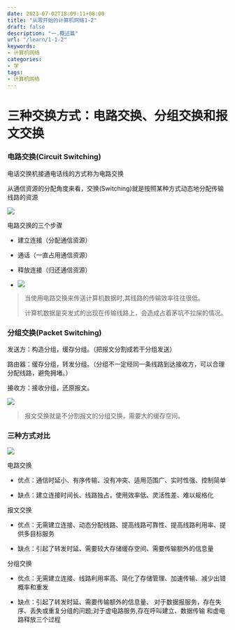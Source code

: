 ```yaml
---
date: 2023-07-02T18:09:11+08:00
title: "从零开始的计算机网络1-2"
draft: false
description: "一.概述篇"
url: "/learn/1-1-2"
keywords:
- 计算机网络
categories:
- 学
tags:
- 计算机网络
---
```


# 三种交换方式：电路交换、分组交换和报文交换

### 电路交换(Circuit Switching)

电话交换机接通电话线的方式称为电路交换

从通信资源的分配角度来看，交换(Switching)就是按照某种方式动态地分配传输线路的资源

![](https://img.0pt.im/computernet/1-2/1-2-2.png)

电路交换的三个步骤

- 建立连接（分配通信资源）

- 通话（一直占用通信资源）

- 释放连接（归还通信资源）

- ![](https://img.0pt.im/computernet/1-2/1-2-3.png)

> 当使用电路交换来传送计算机数据时,其线路的传输效率往往很低。
> 
> 计算机数据是突发式的出现在传输线路上，会造成占着茅坑不拉屎的情况。

### 分组交换(Packet Switching)

发送方：构造分组，缓存分组。（把报文分割成若干分组发送）

路由器：缓存分组，转发分组。（分组不一定经同一条线路到达接收方，可以合理分配线路，避免拥堵。）

接收方：接收分组，还原报文。

![](https://img.0pt.im/computernet/1-2/1-2-4.png)

> 报文交换就是不分割报文的分组交换，需要大的缓存空间。

### 三种方式对比

![](https://img.0pt.im/computernet/1-2/1-2-5.png)

电路交换

- 优点：通信时延小、有序传输、没有冲突、适用范围广、实时性强、控制简单

- 缺点：建立连接时间长、线路独占，使用效率低、灵活性差、难以规格化

报文交换

- 优点：无需建立连接、动态分配线路、提高线路可靠性、提高线路利用率、提供多目标服务

- 缺点：引起了转发时延、需要较大存储缓存空间、需要传输额外的信息量

分组交换

- 优点：无需建立连接、线路利用率高、简化了存储管理、加速传输、减少出错概率和重发

- 缺点：引起了转发时延、需要传输额外的信息量、 对于数据报服务，存在失序、丢失或重复分组的问题;对于虚电路服务,存在呼叫建立、数据传输 和虚电路释放三个过程
